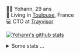 <p>
  👨🏻 <bold>Yohann</bold>, 29 ans<br/>
  💼 Living in <a href="https://www.google.com/maps?q=toulouse">Toulouse</a>, France<br/>
  💻 CTO at <a href="https://trayvisor.com/">Trayvisor</a><br/>
</p>

<a href="https://github.com/anuraghazra/github-readme-stats"><img align="center" src="https://github-readme-stats-dviw-8taegaswk-yohann84ls-projects.vercel.app//api?username=yohann84L&show_icons=true&include_all_commits=true" alt="Yohann's github stats" /> </a>


<details>
  <summary>Some stats ...</summary><br/>
  

<!--START_SECTION:waka-->
![Code Time](http://img.shields.io/badge/Code%20Time-1%2C223%20hrs%2054%20mins-blue)

![Profile Views](http://img.shields.io/badge/Profile%20Views-0-blue)

**🐱 My GitHub Data** 

> 📦 440.9 kB Used in GitHub's Storage 
 > 
> 🏆 249 Contributions in the Year 2025
 > 
> 🚫 Not Opted to Hire
 > 
> 📜 26 Public Repositories 
 > 
> 🔑 21 Private Repositories 
 > 
**I'm an Early 🐤** 

```text
🌞 Morning                23866 commits       ███████░░░░░░░░░░░░░░░░░░   29.87 % 
🌆 Daytime                46094 commits       ██████████████░░░░░░░░░░░   57.68 % 
🌃 Evening                9808 commits        ███░░░░░░░░░░░░░░░░░░░░░░   12.27 % 
🌙 Night                  142 commits         ░░░░░░░░░░░░░░░░░░░░░░░░░   00.18 % 
```
📅 **I'm Most Productive on Wednesday** 

```text
Monday                   15227 commits       █████░░░░░░░░░░░░░░░░░░░░   19.06 % 
Tuesday                  15047 commits       █████░░░░░░░░░░░░░░░░░░░░   18.83 % 
Wednesday                16505 commits       █████░░░░░░░░░░░░░░░░░░░░   20.65 % 
Thursday                 16286 commits       █████░░░░░░░░░░░░░░░░░░░░   20.38 % 
Friday                   15368 commits       █████░░░░░░░░░░░░░░░░░░░░   19.23 % 
Saturday                 571 commits         ░░░░░░░░░░░░░░░░░░░░░░░░░   00.71 % 
Sunday                   906 commits         ░░░░░░░░░░░░░░░░░░░░░░░░░   01.13 % 
```


📊 **This Week I Spent My Time On** 

```text
🕑︎ Time Zone: Europe/Paris

💬 Programming Languages: 
JavaScript               18 mins             ████████░░░░░░░░░░░░░░░░░   33.54 % 
Python                   17 mins             ████████░░░░░░░░░░░░░░░░░   31.73 % 
Other                    15 mins             ███████░░░░░░░░░░░░░░░░░░   29.20 % 
HTML                     2 mins              █░░░░░░░░░░░░░░░░░░░░░░░░   03.81 % 
YAML                     0 secs              ░░░░░░░░░░░░░░░░░░░░░░░░░   01.73 % 

🔥 Editors: 
Zed                      34 mins             ████████████████░░░░░░░░░   63.16 % 
Cursor                   20 mins             █████████░░░░░░░░░░░░░░░░   36.84 % 

💻 Operating System: 
Mac                      54 mins             █████████████████████████   100.00 % 
```

**I Mostly Code in Python** 

```text
Python                   25 repos            ██████████████░░░░░░░░░░░   54.35 % 
Jupyter Notebook         4 repos             ██░░░░░░░░░░░░░░░░░░░░░░░   08.70 % 
JavaScript               3 repos             ██░░░░░░░░░░░░░░░░░░░░░░░   06.52 % 
HTML                     2 repos             █░░░░░░░░░░░░░░░░░░░░░░░░   04.35 % 
Shell                    1 repo              █░░░░░░░░░░░░░░░░░░░░░░░░   02.17 % 
```




 Last Updated on 13/03/2025 00:39:54 UTC
<!--END_SECTION:waka-->
